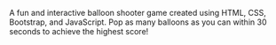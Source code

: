 A fun and interactive balloon shooter game created using HTML, CSS, Bootstrap, and JavaScript. Pop as many balloons as you can within 30 seconds to achieve the highest score!

